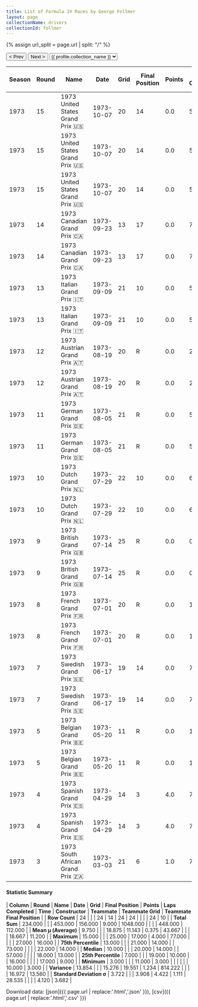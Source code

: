 ```yaml
---
title: List of Formula 1® Races by George Follmer
layout: page
collectionName: drivers
collectionId: follmer
---
```


{% assign url_split = page.url | split: "/" %}
<div id="collection-navigation">
<button onclick="selector.options[selector.selectedIndex-1].value && (window.location = selector.options[selector.selectedIndex-1].value);">&lt; Prev</button>
<button onclick="selector.options[selector.selectedIndex+1].value && (window.location = selector.options[selector.selectedIndex+1].value);">Next &gt;</button>
<select id="selector" onchange="this.options[this.selectedIndex].value && (window.location = this.options[this.selectedIndex].value);">
  {% for collectionId in site.data[page.collectionName].refs %}
    {% if collectionId == page.collectionId %}
      {% assign selected = "selected" %}
    {% else %}
      {% assign selected = "" %}
    {% endif %}
    {% assign profile = site.data[page.collectionName][collectionId].profile %}
    <option value="/f1/{{ page.collectionName }}/{{ collectionId }}/{{ url_split[4] }}" {{ selected }}>{{ profile.collection_name }}</option>
  {% endfor %}
</select>
</div>

| Season | Round | Name | Date | Grid | Final Position | Points | Laps Completed | Time | Constructor | Teammate | Teammate Grid | Teammate Final Position |
|--|--|--|--|--|--|--|--|--|--|--|--|--|
| 1973 | 15 | 1973 United States Grand Prix 🇺🇸 | 1973-10-07 | 20 | 14 | 0.0 | 57 |   | Shadow 🇬🇧 | [Graham Hill 🇬🇧](/f1/drivers/hill) | 18 | 13 |
| 1973 | 15 | 1973 United States Grand Prix 🇺🇸 | 1973-10-07 | 20 | 14 | 0.0 | 57 |   | Shadow 🇬🇧 | [Jackie Oliver 🇬🇧](/f1/drivers/oliver) | 22 | 15 |
| 1973 | 15 | 1973 United States Grand Prix 🇺🇸 | 1973-10-07 | 20 | 14 | 0.0 | 57 |   | Shadow 🇬🇧 | [Brian Redman 🇬🇧](/f1/drivers/redman) | 13 | D |
| 1973 | 14 | 1973 Canadian Grand Prix 🇨🇦 | 1973-09-23 | 13 | 17 | 0.0 | 73 |   | Shadow 🇬🇧 | [Jackie Oliver 🇬🇧](/f1/drivers/oliver) | 14 | 3 |
| 1973 | 14 | 1973 Canadian Grand Prix 🇨🇦 | 1973-09-23 | 13 | 17 | 0.0 | 73 |   | Shadow 🇬🇧 | [Graham Hill 🇬🇧](/f1/drivers/hill) | 17 | 16 |
| 1973 | 13 | 1973 Italian Grand Prix 🇮🇹 | 1973-09-09 | 21 | 10 | 0.0 | 54 |   | Shadow 🇬🇧 | [Jackie Oliver 🇬🇧](/f1/drivers/oliver) | 19 | 11 |
| 1973 | 13 | 1973 Italian Grand Prix 🇮🇹 | 1973-09-09 | 21 | 10 | 0.0 | 54 |   | Shadow 🇬🇧 | [Graham Hill 🇬🇧](/f1/drivers/hill) | 22 | 14 |
| 1973 | 12 | 1973 Austrian Grand Prix 🇦🇹 | 1973-08-19 | 20 | R | 0.0 | 23 |   | Shadow 🇬🇧 | [Graham Hill 🇬🇧](/f1/drivers/hill) | 22 | R |
| 1973 | 12 | 1973 Austrian Grand Prix 🇦🇹 | 1973-08-19 | 20 | R | 0.0 | 23 |   | Shadow 🇬🇧 | [Jackie Oliver 🇬🇧](/f1/drivers/oliver) | 18 | R |
| 1973 | 11 | 1973 German Grand Prix 🇩🇪 | 1973-08-05 | 21 | R | 0.0 | 5 |   | Shadow 🇬🇧 | [Jackie Oliver 🇬🇧](/f1/drivers/oliver) | 17 | 8 |
| 1973 | 11 | 1973 German Grand Prix 🇩🇪 | 1973-08-05 | 21 | R | 0.0 | 5 |   | Shadow 🇬🇧 | [Graham Hill 🇬🇧](/f1/drivers/hill) | 20 | 13 |
| 1973 | 10 | 1973 Dutch Grand Prix 🇳🇱 | 1973-07-29 | 22 | 10 | 0.0 | 67 |   | Shadow 🇬🇧 | [Graham Hill 🇬🇧](/f1/drivers/hill) | 17 | N |
| 1973 | 10 | 1973 Dutch Grand Prix 🇳🇱 | 1973-07-29 | 22 | 10 | 0.0 | 67 |   | Shadow 🇬🇧 | [Jackie Oliver 🇬🇧](/f1/drivers/oliver) | 10 | R |
| 1973 | 9 | 1973 British Grand Prix 🇬🇧 | 1973-07-14 | 25 | R | 0.0 | 0 |   | Shadow 🇬🇧 | [Graham Hill 🇬🇧](/f1/drivers/hill) | 27 | R |
| 1973 | 9 | 1973 British Grand Prix 🇬🇧 | 1973-07-14 | 25 | R | 0.0 | 0 |   | Shadow 🇬🇧 | [Jackie Oliver 🇬🇧](/f1/drivers/oliver) | 26 | R |
| 1973 | 8 | 1973 French Grand Prix 🇫🇷 | 1973-07-01 | 20 | R | 0.0 | 16 |   | Shadow 🇬🇧 | [Graham Hill 🇬🇧](/f1/drivers/hill) | 16 | 10 |
| 1973 | 8 | 1973 French Grand Prix 🇫🇷 | 1973-07-01 | 20 | R | 0.0 | 16 |   | Shadow 🇬🇧 | [Jackie Oliver 🇬🇧](/f1/drivers/oliver) | 21 | R |
| 1973 | 7 | 1973 Swedish Grand Prix 🇸🇪 | 1973-06-17 | 19 | 14 | 0.0 | 74 |   | Shadow 🇬🇧 | [Jackie Oliver 🇬🇧](/f1/drivers/oliver) | 17 | R |
| 1973 | 7 | 1973 Swedish Grand Prix 🇸🇪 | 1973-06-17 | 19 | 14 | 0.0 | 74 |   | Shadow 🇬🇧 | [Graham Hill 🇬🇧](/f1/drivers/hill) | 18 | R |
| 1973 | 5 | 1973 Belgian Grand Prix 🇧🇪 | 1973-05-20 | 11 | R | 0.0 | 13 |   | Shadow 🇬🇧 | [Graham Hill 🇬🇧](/f1/drivers/hill) | 23 | 9 |
| 1973 | 5 | 1973 Belgian Grand Prix 🇧🇪 | 1973-05-20 | 11 | R | 0.0 | 13 |   | Shadow 🇬🇧 | [Jackie Oliver 🇬🇧](/f1/drivers/oliver) | 22 | R |
| 1973 | 4 | 1973 Spanish Grand Prix 🇪🇸 | 1973-04-29 | 14 | 3 | 4.0 | 75 | +1:13.1 | Shadow 🇬🇧 | [Graham Hill 🇬🇧](/f1/drivers/hill) | 22 | R |
| 1973 | 4 | 1973 Spanish Grand Prix 🇪🇸 | 1973-04-29 | 14 | 3 | 4.0 | 75 | +1:13.1 | Shadow 🇬🇧 | [Jackie Oliver 🇬🇧](/f1/drivers/oliver) | 13 | R |
| 1973 | 3 | 1973 South African Grand Prix 🇿🇦 | 1973-03-03 | 21 | 6 | 1.0 | 77 |   | Shadow 🇬🇧 | [Jackie Oliver 🇬🇧](/f1/drivers/oliver) | 14 | R |

#### Statistic Summary

| **Column** | **Round** | **Name** | **Date** | **Grid** | **Final Position** | **Points** | **Laps Completed** | **Time** | **Constructor** | **Teammate** | **Teammate Grid** | **Teammate Final Position** |
| **Row Count** | 24 |  |  | 24 | 14 | 24 | 24 |  |  |  | 24 | 10 |
| **Total Sum** | 234.000 |  |  | 453.000 | 156.000 | 9.000 | 1048.000 |  |  |  | 448.000 | 112.000 |
| **Mean μ (Average)** | 9.750 |  |  | 18.875 | 11.143 | 0.375 | 43.667 |  |  |  | 18.667 | 11.200 |
| **Maximum** | 15.000 |  |  | 25.000 | 17.000 | 4.000 | 77.000 |  |  |  | 27.000 | 16.000 |
| **75th Percentile** | 13.000 |  |  | 21.000 | 14.000 |  | 73.000 |  |  |  | 22.000 | 14.000 |
| **Median** | 10.000 |  |  | 20.000 | 14.000 |  | 57.000 |  |  |  | 18.000 | 13.000 |
| **25th Percentile** | 7.000 |  |  | 19.000 | 10.000 |  | 16.000 |  |  |  | 17.000 | 9.000 |
| **Minimum** | 3.000 |  |  | 11.000 | 3.000 |  |  |  |  |  | 10.000 | 3.000 |
| **Variance** | 13.854 |  |  | 15.276 | 19.551 | 1.234 | 814.222 |  |  |  | 16.972 | 13.560 |
| **Standard Deviation σ** | 3.722 |  |  | 3.908 | 4.422 | 1.111 | 28.535 |  |  |  | 4.120 | 3.682 |

Download data: [json]({{ page.url | replace:'.html','.json' }}), [csv]({{ page.url | replace:'.html','.csv' }})
